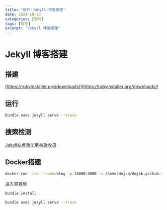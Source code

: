 ```yaml
---
title: "软件-Jekyll-博客搭建"
date: 2024-10-13
categories: [软件]
tags: [软件]
excerpt: "Jekyll 博客搭建"
---
```


# Jekyll 博客搭建

## 搭建

[https://rubyinstaller.org/downloads/](https://rubyinstaller.org/downloads/)

## 运行

```sh
bundle exec jekyll serve --trace
```

## 搜索检测

[Jekyll站点添加至谷歌收录](https://wilson1202.github.io/posts/add-jekyll-site-to-google-index/)


## Docker搭建

```sh
docker run -itd --name=blog -p 14000:4000 -v /home/dmjcb/dmjcb.github.io/_posts:/srv/jekyll jvconseil/jekyll-docker jekyll serve build --trace --watch
```

进入容器后

```sh
bundle install

bundle exec jekyll serve --trace
```